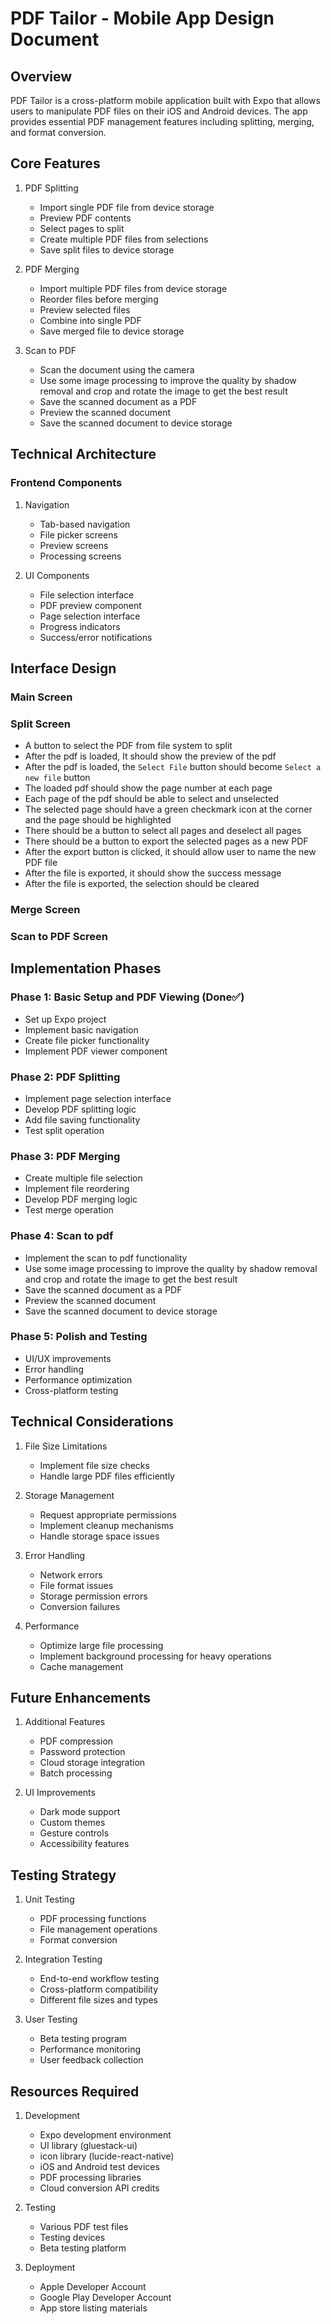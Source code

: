 # PDF Tailor - Mobile App Design Document

## Overview
PDF Tailor is a cross-platform mobile application built with Expo that allows users to manipulate PDF files on their iOS and Android devices. The app provides essential PDF management features including splitting, merging, and format conversion.

## Core Features
1. PDF Splitting
   - Import single PDF file from device storage
   - Preview PDF contents
   - Select pages to split
   - Create multiple PDF files from selections
   - Save split files to device storage

2. PDF Merging
   - Import multiple PDF files from device storage
   - Reorder files before merging
   - Preview selected files
   - Combine into single PDF
   - Save merged file to device storage

3. Scan to PDF
   - Scan the document using the camera
   - Use some image processing to improve the quality by shadow removal and crop and rotate the image to get the best result
   - Save the scanned document as a PDF
   - Preview the scanned document
   - Save the scanned document to device storage

## Technical Architecture

### Frontend Components
1. Navigation
   - Tab-based navigation
   - File picker screens
   - Preview screens
   - Processing screens

2. UI Components
   - File selection interface
   - PDF preview component
   - Page selection interface
   - Progress indicators
   - Success/error notifications

## Interface Design

### Main Screen

### Split Screen
- A button to select the PDF from file system to split
- After the pdf is loaded, It should show the preview of the pdf
- After the pdf is loaded, the `Select File` button should become `Select a new file` button
- The loaded pdf should show the page number at each page
- Each page of the pdf should be able to select and unselected
- The selected page should have a green checkmark icon at the corner and the page should be highlighted
- There should be a button to select all pages and deselect all pages
- There should be a button to export the selected pages as a new PDF
- After the export button is clicked, it should allow user to name the new PDF file
- After the file is exported, it should show the success message
- After the file is exported, the selection should be cleared

### Merge Screen

### Scan to PDF Screen


## Implementation Phases

### Phase 1: Basic Setup and PDF Viewing (Done✅)
- Set up Expo project
- Implement basic navigation
- Create file picker functionality
- Implement PDF viewer component

### Phase 2: PDF Splitting
- Implement page selection interface
- Develop PDF splitting logic
- Add file saving functionality
- Test split operation

### Phase 3: PDF Merging
- Create multiple file selection
- Implement file reordering
- Develop PDF merging logic
- Test merge operation

### Phase 4: Scan to pdf
- Implement the scan to pdf functionality
- Use some image processing to improve the quality by shadow removal and crop and rotate the image to get the best result
- Save the scanned document as a PDF
- Preview the scanned document
- Save the scanned document to device storage

### Phase 5: Polish and Testing
- UI/UX improvements
- Error handling
- Performance optimization
- Cross-platform testing

## Technical Considerations
1. File Size Limitations
   - Implement file size checks
   - Handle large PDF files efficiently

2. Storage Management
   - Request appropriate permissions
   - Implement cleanup mechanisms
   - Handle storage space issues

3. Error Handling
   - Network errors
   - File format issues
   - Storage permission errors
   - Conversion failures

4. Performance
   - Optimize large file processing
   - Implement background processing for heavy operations
   - Cache management

## Future Enhancements
1. Additional Features
   - PDF compression
   - Password protection
   - Cloud storage integration
   - Batch processing

2. UI Improvements
   - Dark mode support
   - Custom themes
   - Gesture controls
   - Accessibility features

## Testing Strategy
1. Unit Testing
   - PDF processing functions
   - File management operations
   - Format conversion

2. Integration Testing
   - End-to-end workflow testing
   - Cross-platform compatibility
   - Different file sizes and types

3. User Testing
   - Beta testing program
   - Performance monitoring
   - User feedback collection


## Resources Required
1. Development
   - Expo development environment
   - UI library (gluestack-ui)
   - icon library (lucide-react-native)
   - iOS and Android test devices
   - PDF processing libraries
   - Cloud conversion API credits

2. Testing
   - Various PDF test files
   - Testing devices
   - Beta testing platform

3. Deployment
   - Apple Developer Account
   - Google Play Developer Account
   - App store listing materials


